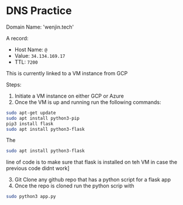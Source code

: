 # DNS Practice

Domain Name: 'wenjin.tech'

A record: 
- Host Name: `@`
- Value: `34.134.169.17`
- TTL: `7200`

This is currently linked to a VM instance from GCP 

Steps: 
1. Initiate a VM instance on either GCP or Azure
2. Once the VM is up and running run the following commands: 
```sh 
sudo apt-get update
sudo apt install python3-pip 
pip3 install flask 
sudo apt install python3-flask
```
The 
```sh 
sudo apt install python3-flask
``` 
line of code is to make sure that flask is installed on teh VM in case the previous code didnt work] 

3. Git Clone any github repo that has a python script for a flask app
4. Once the repo is cloned run the python scrip with 
```sh 
sudo python3 app.py
```